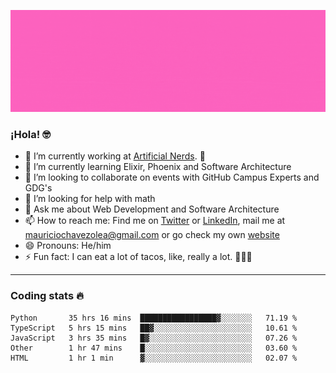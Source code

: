 ![Banner](banner.gif)

### ¡Hola! 🤓

- 🔭 I’m currently working at [Artificial Nerds](https://nerds.ai/). 🤖
- 🌱 I’m currently learning Elixir, Phoenix and Software Architecture
- 👯 I’m looking to collaborate on events with GitHub Campus Experts and GDG's
- 🤔 I’m looking for help with math
- 💬 Ask me about Web Development and Software Architecture
- 📫 How to reach me: Find me on [Twitter](https://twitter.com/ultr4nerd) or [LinkedIn](https://www.linkedin.com/in/mauricio-chávez-olea-4b46b7147/), mail me at [mauriciochavezolea@gmail.com](mailto:mauriciochavezolea@gmail.com) or go check my own [website](mauriciochavez.surge.sh)
- 😄 Pronouns: He/him
- ⚡ Fun fact: I can eat a lot of tacos, like, really a lot. 🌮🌮🌮

---

### Coding stats 🔥

<!--START_SECTION:waka-->
```text
Python       35 hrs 16 mins  █████████████████▓░░░░░░░   71.19 % 
TypeScript   5 hrs 15 mins   ██▓░░░░░░░░░░░░░░░░░░░░░░   10.61 % 
JavaScript   3 hrs 35 mins   █▓░░░░░░░░░░░░░░░░░░░░░░░   07.26 % 
Other        1 hr 47 mins    █░░░░░░░░░░░░░░░░░░░░░░░░   03.60 % 
HTML         1 hr 1 min      ▓░░░░░░░░░░░░░░░░░░░░░░░░   02.07 % 
```
<!--END_SECTION:waka-->
